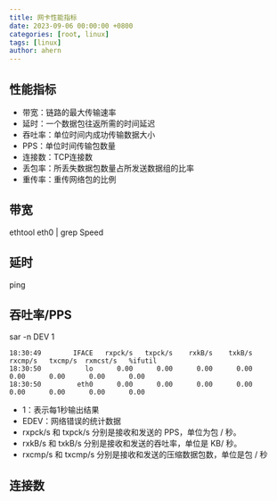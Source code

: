 ```yaml
---
title: 网卡性能指标
date: 2023-09-06 00:00:00 +0800
categories: [root, linux]
tags: [linux]
author: ahern
---
```


## 性能指标
- 带宽：链路的最大传输速率
- 延时：一个数据包往返所需的时间延迟
- 吞吐率：单位时间内成功传输数据大小
- PPS：单位时间传输包数量
- 连接数：TCP连接数
- 丢包率：所丢失数据包数量占所发送数据组的比率
- 重传率：重传网络包的比例

## 带宽
ethtool eth0 | grep Speed

## 延时
ping

## 吞吐率/PPS
sar -n DEV 1
```
18:30:49        IFACE   rxpck/s   txpck/s    rxkB/s    txkB/s   rxcmp/s   txcmp/s  rxmcst/s   %ifutil
18:30:50           lo      0.00      0.00      0.00      0.00      0.00      0.00      0.00      0.00
18:30:50         eth0      0.00      0.00      0.00      0.00      0.00      0.00      0.00      0.00
```
- 1：表示每1秒输出结果
- EDEV：网络错误的统计数据
- rxpck/s 和 txpck/s 分别是接收和发送的 PPS，单位为包 / 秒。
- rxkB/s 和 txkB/s 分别是接收和发送的吞吐率，单位是 KB/ 秒。
- rxcmp/s 和 txcmp/s 分别是接收和发送的压缩数据包数，单位是包 / 秒

## 连接数

